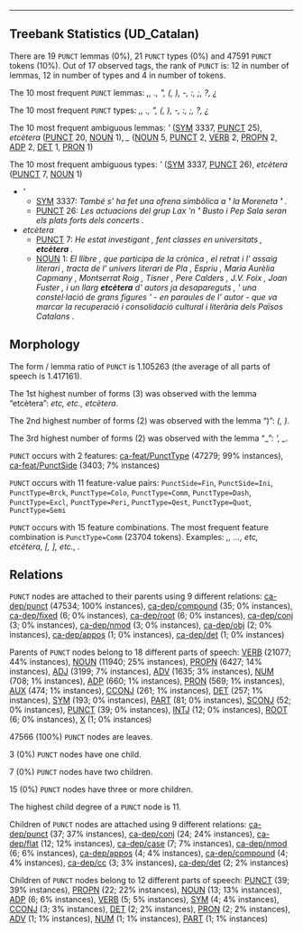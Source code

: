 

--------------------------------------------------------------------------------

## Treebank Statistics (UD_Catalan)

There are 19 `PUNCT` lemmas (0%), 21 `PUNCT` types (0%) and 47591 `PUNCT` tokens (10%).
Out of 17 observed tags, the rank of `PUNCT` is: 12 in number of lemmas, 12 in number of types and 4 in number of tokens.

The 10 most frequent `PUNCT` lemmas: <em>,, ., ", (, ), -, :, ;, ?, ¿</em>

The 10 most frequent `PUNCT` types:  <em>,, ., ", (, ), -, :, ;, ?, ¿</em>

The 10 most frequent ambiguous lemmas: <em>'</em> ([SYM]() 3337, [PUNCT]() 25), <em>etcètera</em> ([PUNCT]() 20, [NOUN]() 1), <em>_</em> ([NOUN]() 5, [PUNCT]() 2, [VERB]() 2, [PROPN]() 2, [ADP]() 2, [DET]() 1, [PRON]() 1)

The 10 most frequent ambiguous types:  <em>'</em> ([SYM]() 3337, [PUNCT]() 26), <em>etcètera</em> ([PUNCT]() 7, [NOUN]() 1)


* <em>'</em>
  * [SYM]() 3337: <em>També s' ha fet una ofrena simbòlica a <b>'</b> la Moreneta <b>'</b> .</em>
  * [PUNCT]() 26: <em>Les actuacions del grup Lax 'n <b>'</b> Busto i Pep Sala seran els plats forts dels concerts .</em>
* <em>etcètera</em>
  * [PUNCT]() 7: <em>He estat investigant , fent classes en universitats , <b>etcètera</b> .</em>
  * [NOUN]() 1: <em>El llibre , que participa de la crònica , el retrat i l' assaig literari , tracta de l' univers literari de Pla , Espriu , Maria Aurèlia Capmany , Montserrat Roig , Tísner , Pere Calders , J.V. Foix , Joan Fuster , i un llarg <b>etcètera</b> d' autors ja desapareguts , ' una constel·lació de grans figures ' - en paraules de l' autor - que va marcar la recuperació i consolidació cultural i literària dels Països Catalans .</em>

## Morphology

The form / lemma ratio of `PUNCT` is 1.105263 (the average of all parts of speech is 1.417161).

The 1st highest number of forms (3) was observed with the lemma “etcètera”: <em>etc, etc., etcètera</em>.

The 2nd highest number of forms (2) was observed with the lemma “)”: <em>(, )</em>.

The 3rd highest number of forms (2) was observed with the lemma “_”: <em>', _</em>.

`PUNCT` occurs with 2 features: [ca-feat/PunctType]() (47279; 99% instances), [ca-feat/PunctSide]() (3403; 7% instances)

`PUNCT` occurs with 11 feature-value pairs: `PunctSide=Fin`, `PunctSide=Ini`, `PunctType=Brck`, `PunctType=Colo`, `PunctType=Comm`, `PunctType=Dash`, `PunctType=Excl`, `PunctType=Peri`, `PunctType=Qest`, `PunctType=Quot`, `PunctType=Semi`

`PUNCT` occurs with 15 feature combinations.
The most frequent feature combination is `PunctType=Comm` (23704 tokens).
Examples: <em>,, ..., etc, etcètera, [, ], etc., .</em>


## Relations

`PUNCT` nodes are attached to their parents using 9 different relations: [ca-dep/punct]() (47534; 100% instances), [ca-dep/compound]() (35; 0% instances), [ca-dep/fixed]() (6; 0% instances), [ca-dep/root]() (6; 0% instances), [ca-dep/conj]() (3; 0% instances), [ca-dep/nmod]() (3; 0% instances), [ca-dep/obj]() (2; 0% instances), [ca-dep/appos]() (1; 0% instances), [ca-dep/det]() (1; 0% instances)

Parents of `PUNCT` nodes belong to 18 different parts of speech: [VERB]() (21077; 44% instances), [NOUN]() (11940; 25% instances), [PROPN]() (6427; 14% instances), [ADJ]() (3199; 7% instances), [ADV]() (1635; 3% instances), [NUM]() (708; 1% instances), [ADP]() (660; 1% instances), [PRON]() (569; 1% instances), [AUX]() (474; 1% instances), [CCONJ]() (261; 1% instances), [DET]() (257; 1% instances), [SYM]() (193; 0% instances), [PART]() (81; 0% instances), [SCONJ]() (52; 0% instances), [PUNCT]() (39; 0% instances), [INTJ]() (12; 0% instances), [ROOT]() (6; 0% instances), [X]() (1; 0% instances)

47566 (100%) `PUNCT` nodes are leaves.

3 (0%) `PUNCT` nodes have one child.

7 (0%) `PUNCT` nodes have two children.

15 (0%) `PUNCT` nodes have three or more children.

The highest child degree of a `PUNCT` node is 11.

Children of `PUNCT` nodes are attached using 9 different relations: [ca-dep/punct]() (37; 37% instances), [ca-dep/conj]() (24; 24% instances), [ca-dep/flat]() (12; 12% instances), [ca-dep/case]() (7; 7% instances), [ca-dep/nmod]() (6; 6% instances), [ca-dep/appos]() (4; 4% instances), [ca-dep/compound]() (4; 4% instances), [ca-dep/cc]() (3; 3% instances), [ca-dep/det]() (2; 2% instances)

Children of `PUNCT` nodes belong to 12 different parts of speech: [PUNCT]() (39; 39% instances), [PROPN]() (22; 22% instances), [NOUN]() (13; 13% instances), [ADP]() (6; 6% instances), [VERB]() (5; 5% instances), [SYM]() (4; 4% instances), [CCONJ]() (3; 3% instances), [DET]() (2; 2% instances), [PRON]() (2; 2% instances), [ADV]() (1; 1% instances), [NUM]() (1; 1% instances), [PART]() (1; 1% instances)


